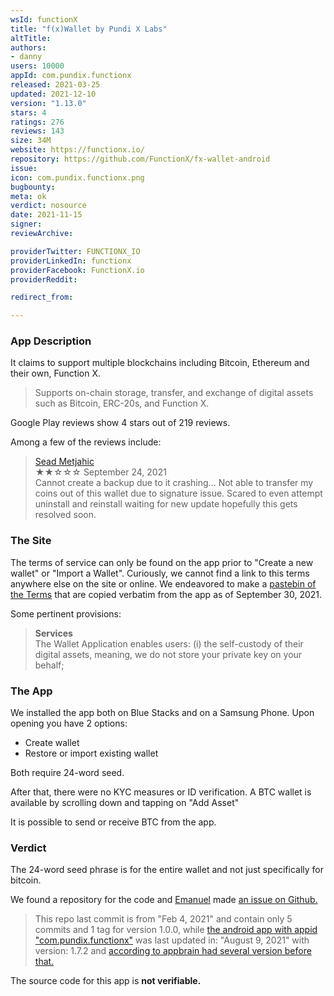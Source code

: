 ```yaml
---
wsId: functionX
title: "f(x)Wallet by Pundi X Labs"
altTitle: 
authors:
- danny
users: 10000
appId: com.pundix.functionx
released: 2021-03-25
updated: 2021-12-10
version: "1.13.0"
stars: 4
ratings: 276
reviews: 143
size: 34M
website: https://functionx.io/
repository: https://github.com/FunctionX/fx-wallet-android
issue: 
icon: com.pundix.functionx.png
bugbounty: 
meta: ok
verdict: nosource
date: 2021-11-15
signer: 
reviewArchive:

providerTwitter: FUNCTIONX_IO
providerLinkedIn: functionx
providerFacebook: FunctionX.io
providerReddit: 

redirect_from:

---
```


### App Description

It claims to support multiple blockchains including Bitcoin, Ethereum and their own, Function X. 

> Supports on-chain storage, transfer, and exchange of digital assets such as Bitcoin, ERC-20s, and Function X.

Google Play reviews show 4 stars out of 219 reviews. 

Among a few of the reviews include:

> [Sead Metjahic](https://play.google.com/store/apps/details?id=com.pundix.functionx&reviewId=gp%3AAOqpTOGv4V8i6M_ZbM-q3PxR16FaLXKcDEgKSd8soXjm3swPoZ4dDhnl_-oj3HUPrCPW391nU3BXH7EaAoAHsg)<br>
  ★★☆☆☆ September 24, 2021 <br>
       Cannot create a backup due to it crashing... Not able to transfer my coins out of this wallet due to signature issue. Scared to even attempt uninstall and reinstall waiting for new update hopefully this gets resolved soon.

### The Site

The terms of service can only be found on the app prior to "Create a new wallet" or "Import a Wallet". Curiously, we cannot find a link to this terms anywhere else on the site or online. We endeavored to make a [pastebin of the Terms](https://pastebin.com/HtC4CnEy) that are copied verbatim from the app as of September 30, 2021.

Some pertinent provisions:

> **Services**<br>
The Wallet Application enables users: (i) the self-custody of their digital assets, meaning, we do not store your private key on your behalf; 

### The App

We installed the app both on Blue Stacks and on a Samsung Phone. Upon opening you have 2 options:

- Create wallet
- Restore or import existing wallet

Both require 24-word seed.

After that, there were no KYC measures or ID verification. A BTC wallet is available by scrolling down and tapping on "Add Asset"

It is possible to send or receive BTC from the app.

### Verdict
The 24-word seed phrase is for the entire wallet and not just specifically for bitcoin. 

We found a repository for the code and [Emanuel](https://walletscrutiny.com/authors/emanuel/) made [an issue on Github.](https://github.com/FunctionX/fx-wallet-android/issues/1)

> This repo last commit is from "Feb 4, 2021" and contain only 5 commits and 1 tag for version 1.0.0, while [the android app with appid "com.pundix.functionx"](https://play.google.com/store/apps/details?id=com.pundix.functionx) was last updated in: "August 9, 2021" with version: 1.7.2 and [according to appbrain had several version before that.](https://www.appbrain.com/app/fxwallet-by-pundi-x-labs/com.pundix.functionx)

The source code for this app is **not verifiable.**
